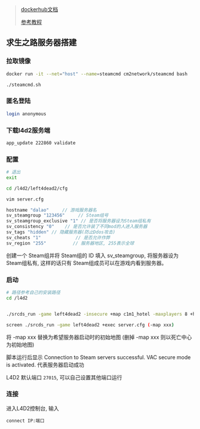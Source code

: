 <!--
 * @Description: 
 * @Version: 1.0
 * @Author: DaLao
 * @Email: dalao@xxx.com
 * @Date: 2022-01-11 09:35:26
 * @LastEditors: DaLao
 * @LastEditTime: 2022-07-06 22:13:28
-->

> [dockerhub文档](https://hub.docker.com/r/cm2network/squad/)
>  
> [参考教程](https://www.maxyang.world/ubuntu-l4d2-server/)


## 求生之路服务器搭建


### 拉取镜像

```sh
docker run -it --net="host" --name=steamcmd cm2network/steamcmd bash
```

```sh
./steamcmd.sh
```

### 匿名登陆

```sh
login anonymous
```

### 下载l4d2服务端

```sh
app_update 222860 validate
```

### 配置

```sh
# 退出
exit

cd /l4d2/left4dead2/cfg

vim server.cfg
```

```c
hostname "dalao"     // 游戏服务器名
sv_steamgroup "123456"     // Steam组号
sv_steamgroup_exclusive "1" // 是否将服务器设为Steam组私有
sv_consistency "0"    // 是否允许装了不同mod的人进入服务器
sv_tags "hidden" // 隐藏服务器(防止Ddos攻击)
sv_cheats "1"             // 是否允许作弊
sv_region "255"          // 服务器地区, 255表示全球
```

创建一个 Steam组并将 Steam组的 ID 填入 sv\_steamgroup, 将服务器设为 Steam组私有, 这样的话只有 Steam组成员可以在游戏内看到服务器。


### 启动

```sh
# 路径参考自己的安装路径  
cd /l4d2  


./srcds_run -game left4dead2 -insecure +map c1m1_hotel -maxplayers 8 +hostport 27015 -condebug  +exec server.cfg -nomaster

screen ./srcds_run -game left4dead2 +exec server.cfg (-map xxx)
```
将 -map xxx 替换为希望服务器启动时的初始地图 (删掉 -map xxx 则以死亡中心为初始地图)

脚本运行后显示 Connection to Steam servers successful. VAC secure mode is activated. 代表服务器启动成功

L4D2 默认端口 `27015`, 可以自己设置其他端口运行


### 连接

进入L4D2控制台, 输入

```
connect IP:端口
```
